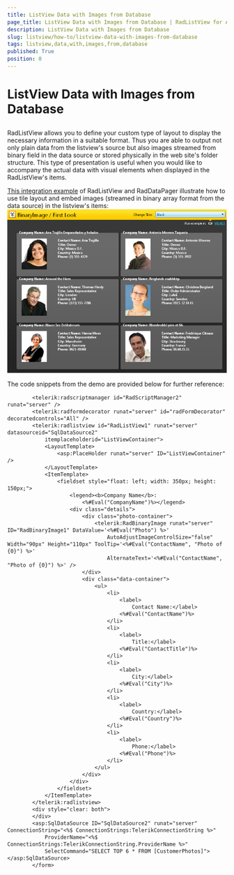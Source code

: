 ```yaml
---
title: ListView Data with Images from Database
page_title: ListView Data with Images from Database | RadListView for ASP.NET AJAX Documentation
description: ListView Data with Images from Database
slug: listview/how-to/listview-data-with-images-from-database
tags: listview,data,with,images,from,database
published: True
position: 0
---
```


# ListView Data with Images from Database



## 

RadListView allows you to define your custom type of layout to display the necessary information in a suitable format. Thus you are able to output not only plain data from the listview's source but also images streamed from binary field in the data source or stored physically in the web site's folder structure. This type of presentation is useful when you would like to accompany the actual data with visual elements when displayed in the RadListView's items.

[This integration example](http://demos.telerik.com/aspnet-ajax/binaryimage/examples/default/defaultcs.aspx?product=listview) of RadListView and RadDataPager illustrate how to use tile layout and embed images (streamed in binary array format from the data source) in the listview's items:![](images/listview_radbinaryimage.PNG)

The code snippets from the demo are provided below for further reference:

````ASPNET
	    <telerik:radscriptmanager id="RadScriptManager2" runat="server" />
	    <telerik:radformdecorator runat="server" id="radFormDecorator" decoratedcontrols="All" />
	    <telerik:radlistview id="RadListView1" runat="server" datasourceid="SqlDataSource2"
	        itemplaceholderid="ListViewContainer">
	        <LayoutTemplate>
	            <asp:PlaceHolder runat="server" ID="ListViewContainer" />
	        </LayoutTemplate>
	        <ItemTemplate>
	            <fieldset style="float: left; width: 350px; height: 150px;">
	                <legend><b>Company Name</b>:
	                    <%#Eval("CompanyName")%></legend>
	                <div class="details">
	                    <div class="photo-container">
	                        <telerik:RadBinaryImage runat="server" ID="RadBinaryImage1" DataValue='<%#Eval("Photo") %>'
	                            AutoAdjustImageControlSize="false" Width="90px" Height="110px" ToolTip='<%#Eval("ContactName", "Photo of {0}") %>'
	                            AlternateText='<%#Eval("ContactName", "Photo of {0}") %>' />
	                    </div>
	                    <div class="data-container">
	                        <ul>
	                            <li>
	                                <label>
	                                    Contact Name:</label>
	                                <%#Eval("ContactName")%>
	                            </li>
	                            <li>
	                                <label>
	                                    Title:</label>
	                                <%#Eval("ContactTitle")%>
	                            </li>
	                            <li>
	                                <label>
	                                    City:</label>
	                                <%#Eval("City")%>
	                            </li>
	                            <li>
	                                <label>
	                                    Country:</label>
	                                <%#Eval("Country")%>
	                            </li>
	                            <li>
	                                <label>
	                                    Phone:</label>
	                                <%#Eval("Phone")%>
	                            </li>
	                        </ul>
	                    </div>
	                </div>
	            </fieldset>
	        </ItemTemplate>
	    </telerik:radlistview>
	    <div style="clear: both">
	    </div>
	    <asp:SqlDataSource ID="SqlDataSource2" runat="server" ConnectionString="<%$ ConnectionStrings:TelerikConnectionString %>"
	        ProviderName="<%$ ConnectionStrings:TelerikConnectionString.ProviderName %>"
	        SelectCommand="SELECT TOP 6 * FROM [CustomerPhotos]"></asp:SqlDataSource>
	    </form>
````


